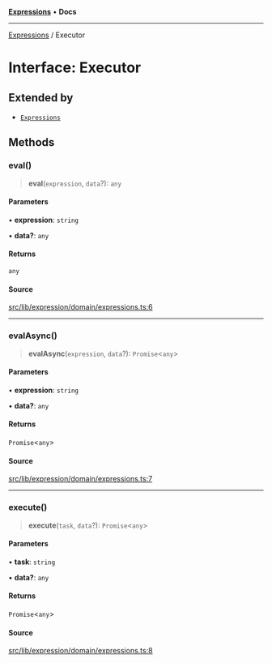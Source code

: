 [**Expressions**](../README.md) • **Docs**

***

[Expressions](../README.md) / Executor

# Interface: Executor

## Extended by

- [`Expressions`](Expressions.md)

## Methods

### eval()

> **eval**(`expression`, `data`?): `any`

#### Parameters

• **expression**: `string`

• **data?**: `any`

#### Returns

`any`

#### Source

[src/lib/expression/domain/expressions.ts:6](https://github.com/data7expressions/3xpr/blob/7acee0c2886cdd6f6b6d4a83a1fd843738c9d027/src/lib/expression/domain/expressions.ts#L6)

***

### evalAsync()

> **evalAsync**(`expression`, `data`?): `Promise`\<`any`\>

#### Parameters

• **expression**: `string`

• **data?**: `any`

#### Returns

`Promise`\<`any`\>

#### Source

[src/lib/expression/domain/expressions.ts:7](https://github.com/data7expressions/3xpr/blob/7acee0c2886cdd6f6b6d4a83a1fd843738c9d027/src/lib/expression/domain/expressions.ts#L7)

***

### execute()

> **execute**(`task`, `data`?): `Promise`\<`any`\>

#### Parameters

• **task**: `string`

• **data?**: `any`

#### Returns

`Promise`\<`any`\>

#### Source

[src/lib/expression/domain/expressions.ts:8](https://github.com/data7expressions/3xpr/blob/7acee0c2886cdd6f6b6d4a83a1fd843738c9d027/src/lib/expression/domain/expressions.ts#L8)
